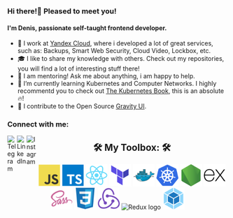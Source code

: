 ### Hi there!👋  Pleased to meet you!

#### I'm Denis, passionate self-taught frontend developer. 

- 👷 I work at [Yandex Cloud](https://github.com/yandex-cloud), where i developed a lot of great services, such as: Backups, Smart Web Security, Cloud Video, Lockbox, etc.
- 🎓 I like to share my knowledge with others. Check out my repositories, you will find a lot of interesting stuff there!
- 💬 I am mentoring! Ask me about anything, i am happy to help.
- 🌱 I’m currently learning Kubernetes and Computer Networks. I highly recommentd you to check out [The Kubernetes Book](https://www.amazon.com/Kubernetes-Book-Version-November-2018-ebook/dp/B072TS9ZQZ/ref=sr_1_1?crid=1QSNBECVRQQXH&dib=eyJ2IjoiMSJ9.GOxj3eL-QfobeqY7SErtlp_Bm76_lMjGC2Y_TcWf8C-C9EHmpPTEy7SkPLDyw1wrtNg7xPCidVqzui5zmNpKrrEF0DrnEAU4shLrlkmoFyoliqeZKNFxRPwQ3mrnSa7cDwoGLPWPbdfhfZMhqBcUg6BEPvP0yyrvZT5hHzlrLWeMyk7ufrxb1NprCOWPnIGEAl7nRZxekOStB_E1RYbJ5dMemFOIBcKrs75RH7VOIwk.nP6QZR_vEdFaHmb4oAaVLF-MeVTjqy37lfM3k2d7hz0&dib_tag=se&keywords=The+Kubernetes+Book&qid=1715447475&s=books&sprefix=the+kubernetes+book,stripbooks-intl-ship,200&sr=1-1), this is an absolute 🔥!
- 🌿 I contribute to the Open Source [Gravity UI](https://gravity-ui.com/).

### Connect with me:
[<img align="left" alt="Telegram" width="22px" src="https://upload.wikimedia.org/wikipedia/commons/thumb/8/83/Telegram_2019_Logo.svg/1200px-Telegram_2019_Logo.svg.png" />](https://t.me/Snoopec)
[<img align="left" alt="LinkedIn" width="22px" src="https://upload.wikimedia.org/wikipedia/commons/thumb/c/c9/Linkedin.svg/2048px-Linkedin.svg.png" />](https://www.linkedin.com/in/denis-vershkov-00ab561a9/)
[<img align="left" alt="Instagram" width="22px" src="https://upload.wikimedia.org/wikipedia/commons/thumb/a/a5/Instagram_icon.png/1024px-Instagram_icon.png" />](https://www.instagram.com/denisvershkov/)



<h2 align="center">🛠️ My Toolbox: 🛠️</h2>
<div align="center">
<img src="https://github.com/devicons/devicon/blob/master/icons/javascript/javascript-original.svg" alt="Javascript Logo" width="50" height="50" /> 
<img src="https://github.com/devicons/devicon/blob/master/icons/typescript/typescript-original.svg" alt="Javascript Logo" width="50" height="50" /> 
<img src="https://github.com/devicons/devicon/blob/master/icons/react/react-original.svg"  alt="React logo" width="50" height="50"/>
<img src="https://github.com/devicons/devicon/blob/master/icons/terraform/terraform-original.svg"  alt="React logo" width="50" height="50"/>
<img src="https://github.com/devicons/devicon/blob/master/icons/docker/docker-original.svg"  alt="React logo" width="50" height="50"/>
<img src="https://github.com/devicons/devicon/blob/master/icons/kubernetes/kubernetes-original.svg"  alt="React logo" width="50" height="50"/>
<img src="https://github.com/devicons/devicon/blob/master/icons/nodejs/nodejs-original.svg"  alt="Node Logo" width="50" height="50"/>
<img src="https://github.com/devicons/devicon/blob/master/icons/express/express-original.svg"  alt="Express Logo" width="50" height="50"/>
<img src="https://github.com/devicons/devicon/blob/master/icons/sass/sass-original.svg"  alt="Sass logo" width="50" height="50"/>
<img src="https://github.com/devicons/devicon/blob/master/icons/css3/css3-original.svg"  alt="CSS logo" width="50" height="50"/>
<img src="https://github.com/devicons/devicon/blob/master/icons/redux/redux-original.svg"  alt="Redux logo" width="50" height="50"/>
<img src="https://github.com/devicons/devicon/blob/master/icons/react-query/react-query-original.svg"  alt="Redux logo" width="50" height="50"/>
<img src="https://github.com/devicons/devicon/blob/master/icons/webpack/webpack-original.svg"  alt="Webpack logo" width="50" height="50"/>
</div>
